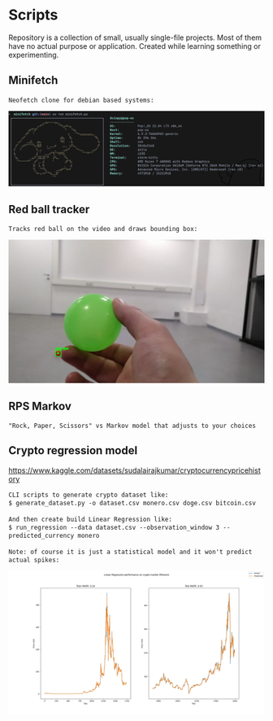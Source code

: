 # Scripts
Repository is a collection of small, usually single-file projects. Most of them have no actual purpose or application. Created while learning something or experimenting.

## Minifetch
    Neofetch clone for debian based systems:
![minifetch.png](assets/minifetch.png)

## Red ball tracker
    Tracks red ball on the video and draws bounding box:
![red-ball.png](assets/red-ball.png)

## RPS Markov
    "Rock, Paper, Scissors" vs Markov model that adjusts to your choices

## Crypto regression model
https://www.kaggle.com/datasets/sudalairajkumar/cryptocurrencypricehistory

    CLI scripts to generate crypto dataset like:
    $ generate_dataset.py -o dataset.csv monero.csv doge.csv bitcoin.csv

    And then create build Linear Regression like:
    $ run_regression --data dataset.csv --observation_window 3 --predicted_currency monero

    Note: of course it is just a statistical model and it won't predict actual spikes:
![crypto-prediction.png](assets/crypto-prediction.png)
